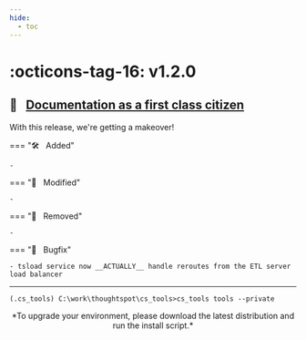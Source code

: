 ```yaml
---
hide:
  - toc
---
```


# :octicons-tag-16: v1.2.0
## :scroll: &nbsp; [Documentation as a first class citizen][gh-release]

With this release, we're getting a makeover!

=== ":hammer_and_wrench: &nbsp; Added"

    - 

=== ":wrench: &nbsp; Modified"

    - 

=== ":no_entry_sign: &nbsp; Removed"

    - 

=== ":bug: &nbsp; Bugfix"

    - tsload service now __ACTUALLY__ handle reroutes from the ETL server load balancer

---

```console
(.cs_tools) C:\work\thoughtspot\cs_tools>cs_tools tools --private

```

<center>*To upgrade your environment, please download the latest distribution and run the install script.*</center>

[gh-release]: https://github.com/thoughtspot/cs_tools/releases/tag/v1.1.0
[docs-upgrade]: tools
